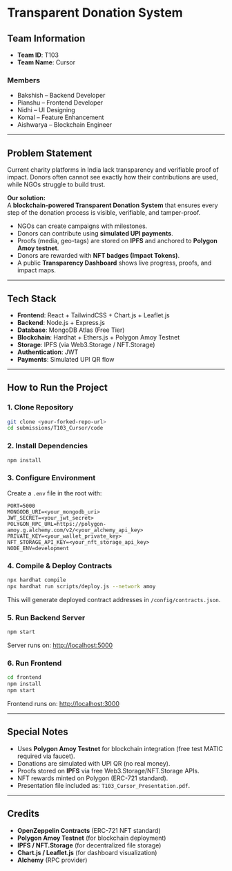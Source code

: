 # Transparent Donation System

## Team Information
- **Team ID**: T103  
- **Team Name**: Cursor  

### Members
- Bakshish – Backend Developer  
- Pianshu – Frontend Developer  
- Nidhi – UI Designing 
- Komal – Feature Enhancement  
- Aishwarya – Blockchain Engineer

---

## Problem Statement
Current charity platforms in India lack transparency and verifiable proof of impact. Donors often cannot see exactly how their contributions are used, while NGOs struggle to build trust.  

**Our solution:**  
A **blockchain-powered Transparent Donation System** that ensures every step of the donation process is visible, verifiable, and tamper-proof.  

- NGOs can create campaigns with milestones.  
- Donors can contribute using **simulated UPI payments**.  
- Proofs (media, geo-tags) are stored on **IPFS** and anchored to **Polygon Amoy testnet**.  
- Donors are rewarded with **NFT badges (Impact Tokens)**.  
- A public **Transparency Dashboard** shows live progress, proofs, and impact maps.  

---

## Tech Stack
- **Frontend**: React + TailwindCSS + Chart.js + Leaflet.js  
- **Backend**: Node.js + Express.js  
- **Database**: MongoDB Atlas (Free Tier)  
- **Blockchain**: Hardhat + Ethers.js + Polygon Amoy Testnet  
- **Storage**: IPFS (via Web3.Storage / NFT.Storage)  
- **Authentication**: JWT  
- **Payments**: Simulated UPI QR flow  

---

## How to Run the Project

### 1. Clone Repository
```bash
git clone <your-forked-repo-url>
cd submissions/T103_Cursor/code
```

### 2. Install Dependencies
```bash
npm install
```

### 3. Configure Environment
Create a `.env` file in the root with:
```env
PORT=5000
MONGODB_URI=<your_mongodb_uri>
JWT_SECRET=<your_jwt_secret>
POLYGON_RPC_URL=https://polygon-amoy.g.alchemy.com/v2/<your_alchemy_api_key>
PRIVATE_KEY=<your_wallet_private_key>
NFT_STORAGE_API_KEY=<your_nft_storage_api_key>
NODE_ENV=development
```

### 4. Compile & Deploy Contracts
```bash
npx hardhat compile
npx hardhat run scripts/deploy.js --network amoy
```

This will generate deployed contract addresses in `/config/contracts.json`.

### 5. Run Backend Server
```bash
npm start
```
Server runs on: [http://localhost:5000](http://localhost:5000)

### 6. Run Frontend
```bash
cd frontend
npm install
npm start
```
Frontend runs on: [http://localhost:3000](http://localhost:3000)

---

## Special Notes
- Uses **Polygon Amoy Testnet** for blockchain integration (free test MATIC required via faucet).  
- Donations are simulated with UPI QR (no real money).  
- Proofs stored on **IPFS** via free Web3.Storage/NFT.Storage APIs.  
- NFT rewards minted on Polygon (ERC-721 standard).  
- Presentation file included as: `T103_Cursor_Presentation.pdf`.  

---

## Credits
- **OpenZeppelin Contracts** (ERC-721 NFT standard)  
- **Polygon Amoy Testnet** (for blockchain deployment)  
- **IPFS / NFT.Storage** (for decentralized file storage)  
- **Chart.js / Leaflet.js** (for dashboard visualization)  
- **Alchemy** (RPC provider)  
